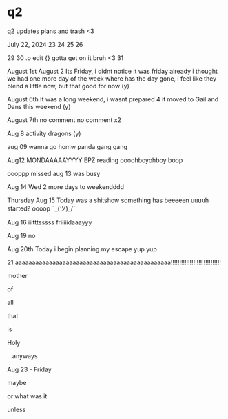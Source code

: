 # q2
q2 updates plans and trash &lt;3

July 22, 2024
23
24
25
26

29
30 .o edit {}
gotta get on it bruh <3 31

August 1st
August 2 
Its Friday, i didnt notice it was friday already i thought we had 
one more day of the week
where has the day gone, i feel like they blend a little now, 
but that good for now (y)

August 6th
It was a long weekend, i wasnt prepared 4 it
moved to Gail and Dans this weekend (y)

August 7th
no comment
no comment x2

Aug 8 
activity
dragons
(y)


aug 09
wanna go homw
panda
gang gang

Aug12
MONDAAAAAYYYY
EPZ reading
oooohboyohboy
boop

oooppp missed aug 13
was busy

Aug 14 Wed
2 more days to weekendddd

Thursday Aug 15
Today was a shitshow
something has beeeeen uuuuh started? oooop ¯\_(ツ)_/¯

Aug 16 
iiitttsssss friiiiidaaayyy

Aug 19
no

Aug 20th 
Today i begin planning my escape
yup yup

21
aaaaaaaaaaaaaaaaaaaaaaaaaaaaaaaaaaaaaaaaaaaaaa!!!!!!!!!!!!!!!!!!!!!!!!!!!!!

mother 

 of 

 all

 that

 is 

 Holy

 ...anyways 

 Aug 23 - Friday 

 maybe 

 or what was it

 unless

 

